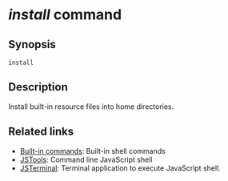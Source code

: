 # *install* command

## Synopsis
````
install
````

## Description
Install built-in resource files into home directories.

## Related links
* [Built-in commands](https://github.com/steelwheels/JSTools/blob/master/Document/builtins/builtin-commands.md): Built-in shell commands
* [JSTools](https://github.com/steelwheels/JSTools/blob/master/README.md): Command line JavaScript shell
* [JSTerminal](https://github.com/steelwheels/JSTerminal/blob/master/README.md): Terminal application to execute JavaScript shell.

